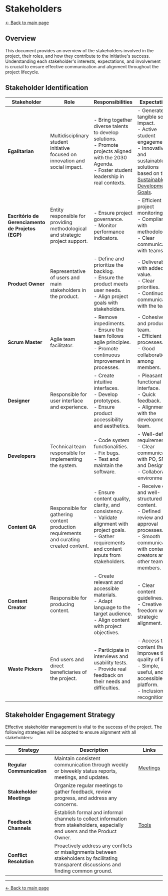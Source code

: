 # Stakeholders

[← Back to main page](../index.md)

## Overview

This document provides an overview of the stakeholders involved in the project, their roles, and how they contribute to the initiative's success. Understanding each stakeholder's interests, expectations, and involvement is crucial to ensure effective communication and alignment throughout the project lifecycle.

## Stakeholder Identification

| **Stakeholder**                                   | **Role**                                                                                | **Responsibilities**                                                                                                                                             | **Expectations**                                                                                                                                                                                                                     |
| ------------------------------------------------- | --------------------------------------------------------------------------------------- | ---------------------------------------------------------------------------------------------------------------------------------------------------------------- | ------------------------------------------------------------------------------------------------------------------------------------------------------------------------------------------------------------------------------------ |
| **Egalitarian**                                   | Multidisciplinary student initiative focused on innovation and social impact.           | - Bring together diverse talents to develop solutions.<br> - Promote projects aligned with the 2030 Agenda.<br> - Foster student leadership in real contexts.    | - Generate tangible social impact.<br> - Active student engagement.<br> - Innovative and sustainable solutions based on the [Sustainable Development Goals](https://brasil.un.org/pt-br/sdgs?afd_azwaf_tok=eyJhbGciOiJSUzI1NiJ9...). |
| **Escritório de Gerenciamento de Projetos (EGP)** | Entity responsible for providing methodological and strategic project support.          | - Ensure project governance.<br> - Monitor performance indicators.                                                                                               | - Efficient project monitoring.<br> - Compliance with methodologies.<br> - Clear communication with teams.                                                                                                                           |
| **Product Owner**                                 | Representative of users and main stakeholders in the product.                           | - Define and prioritize the backlog.<br> - Ensure the product meets user needs.<br> - Align project goals with stakeholders.                                     | - Deliverables with added value.<br> - Clear priorities.<br> - Continuous communication with the team.                                                                                                                               |
| **Scrum Master**                                  | Agile team facilitator.                                                                 | - Remove impediments.<br> - Ensure the team follows agile principles.<br> - Promote continuous improvement in processes.                                         | - Cohesive and productive team.<br> - Efficient processes.<br> - Good collaboration among members.                                                                                                                                   |
| **Designer**                                      | Responsible for user interface and experience.                                          | - Create intuitive interfaces.<br> - Develop prototypes.<br> - Ensure product accessibility and aesthetics.                                                      | - Pleasant and functional interface.<br> - Quick feedback.<br> - Alignment with the development team.                                                                                                                                |
| **Developers**                                    | Technical team responsible for implementing the system.                                 | - Code system functionalities.<br> - Fix bugs.<br> - Test and maintain the software.                                                                             | - Well-defined requirements.<br> - Clear communication with PO, SM, and Designer.<br> - Collaborative environment.                                                                                                                   |
| **Content QA**                                    | Responsible for gathering content production requirements and curating created content. | - Ensure content quality, clarity, and consistency.<br> - Validate alignment with project goals.<br> - Gather requirements and content inputs from stakeholders. | - Receive clear and well-structured content.<br> - Defined review and approval processes.<br> - Smooth communication with content creators and other team members.                                                                   |
| **Content Creator**                               | Responsible for producing content.                                                      | - Create relevant and accessible materials.<br> - Adapt language to the target audience.<br> - Align content with project objectives.                            | - Clear content guidelines.<br> - Creative freedom with strategic alignment.                                                                                                                                                         |
| **Waste Pickers**                                 | End users and direct beneficiaries of the project.                                      | - Participate in interviews and usability tests.<br> - Provide real feedback on their needs and difficulties.                                                    | - Access to content that improves their quality of life.<br> - Simple, useful, and accessible platform.<br> - Inclusion and recognition.                                                                                             |

## Stakeholder Engagement Strategy

Effective stakeholder management is vital to the success of the project. The following strategies will be adopted to ensure alignment with all stakeholders:

| **Strategy**              | **Description**                                                                                                                            | **Links**     |
| ------------------------- | ------------------------------------------------------------------------------------------------------------------------------------------ | ------------- |
| **Regular Communication** | Maintain consistent communication through weekly or biweekly status reports, meetings, and updates.                                        | [Meetings](management/meetings/meeting_0.md)  |
| **Stakeholder Meetings**  | Organize regular meetings to gather feedback, review progress, and address any concerns.                                                   |               |
| **Feedback Channels**     | Establish formal and informal channels to collect information from stakeholders, especially end users and the Product Owner.               | [Tools](development/tools.md) |
| **Conflict Resolution**   | Proactively address any conflicts or misalignments between stakeholders by facilitating transparent discussions and finding common ground. |               |

---

[← Back to main page](../index.md)
